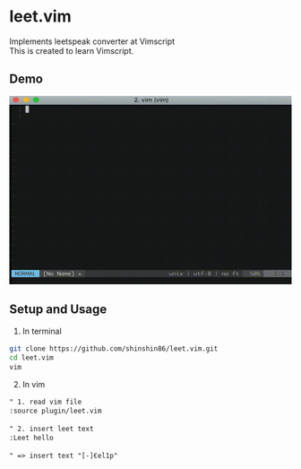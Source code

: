 # leet.vim
Implements leetspeak converter at Vimscript<br>
This is created to learn Vimscript.



## Demo

![demo gif](demo/demo.gif)



## Setup and Usage

1. In terminal

```bash
git clone https://github.com/shinshin86/leet.vim.git
cd leet.vim
vim
```

2. In vim

```vim
" 1. read vim file
:source plugin/leet.vim

" 2. insert leet text
:Leet hello

" => insert text "[-]€el1p"
```
